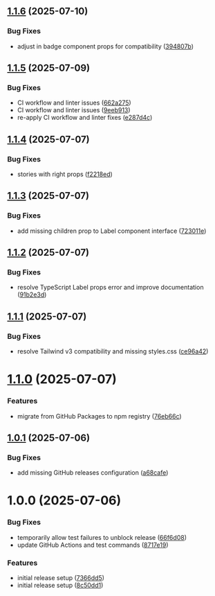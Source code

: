 ## [1.1.6](https://github.com/actabl-pdesign/bellhop-ui/compare/v1.1.5...v1.1.6) (2025-07-10)


### Bug Fixes

* adjust in badge component props for compatibility ([394807b](https://github.com/actabl-pdesign/bellhop-ui/commit/394807b480db8b1f2fe5f723277476813b43a57e))

## [1.1.5](https://github.com/actabl-pdesign/bellhop-ui/compare/v1.1.4...v1.1.5) (2025-07-09)


### Bug Fixes

* CI workflow and linter issues ([662a275](https://github.com/actabl-pdesign/bellhop-ui/commit/662a27589b3854eefa8da3a53cd0467e96d7f195))
* CI workflow and linter issues ([9eeb913](https://github.com/actabl-pdesign/bellhop-ui/commit/9eeb91352d2b958225a01275c2fc9f04dd683e7c))
* re-apply CI workflow and linter fixes ([e287d4c](https://github.com/actabl-pdesign/bellhop-ui/commit/e287d4c3bee24f1028c00465bdba10dc660f2875))

## [1.1.4](https://github.com/actabl-pdesign/bellhop-ui/compare/v1.1.3...v1.1.4) (2025-07-07)


### Bug Fixes

* stories with right props ([f2218ed](https://github.com/actabl-pdesign/bellhop-ui/commit/f2218ede3cd0348732684bf8def91c916cd272f3))

## [1.1.3](https://github.com/actabl-pdesign/bellhop-ui/compare/v1.1.2...v1.1.3) (2025-07-07)


### Bug Fixes

* add missing children prop to Label component interface ([723011e](https://github.com/actabl-pdesign/bellhop-ui/commit/723011e6a2a44c8f876ea555fed750aea96a6193))

## [1.1.2](https://github.com/actabl-pdesign/bellhop-ui/compare/v1.1.1...v1.1.2) (2025-07-07)


### Bug Fixes

* resolve TypeScript Label props error and improve documentation ([91b2e3d](https://github.com/actabl-pdesign/bellhop-ui/commit/91b2e3de242e816c96dda6399d8ee16bdda6840b))

## [1.1.1](https://github.com/actabl-pdesign/bellhop-ui/compare/v1.1.0...v1.1.1) (2025-07-07)


### Bug Fixes

* resolve Tailwind v3 compatibility and missing styles.css ([ce96a42](https://github.com/actabl-pdesign/bellhop-ui/commit/ce96a429c7b38cc400d2efba3fb2d9acdcd04f16))

# [1.1.0](https://github.com/actabl-pdesign/bellhop-ui/compare/v1.0.1...v1.1.0) (2025-07-07)


### Features

* migrate from GitHub Packages to npm registry ([76eb66c](https://github.com/actabl-pdesign/bellhop-ui/commit/76eb66c847911cbd31b5708040294abc5c9c5dee))

## [1.0.1](https://github.com/actabl-pdesign/bellhop-ui/compare/v1.0.0...v1.0.1) (2025-07-06)


### Bug Fixes

* add missing GitHub releases configuration ([a68cafe](https://github.com/actabl-pdesign/bellhop-ui/commit/a68cafe4cd4566962f9316ff8fae1a46cedd8c26))

# 1.0.0 (2025-07-06)


### Bug Fixes

* temporarily allow test failures to unblock release ([66f6d08](https://github.com/actabl-pdesign/bellhop-ui/commit/66f6d08d2f554fde6b00d35efaf11543f787a663))
* update GitHub Actions and test commands ([8717e19](https://github.com/actabl-pdesign/bellhop-ui/commit/8717e19c589f318cb04419bd56897f96cd6ad7d1))


### Features

* initial release setup ([7366dd5](https://github.com/actabl-pdesign/bellhop-ui/commit/7366dd5d992c593f6281386a46c8a7d8d1e12d76))
* initial release setup ([8c50dd1](https://github.com/actabl-pdesign/bellhop-ui/commit/8c50dd156c9f3988f74bf06b246a8096b360ef4a))
